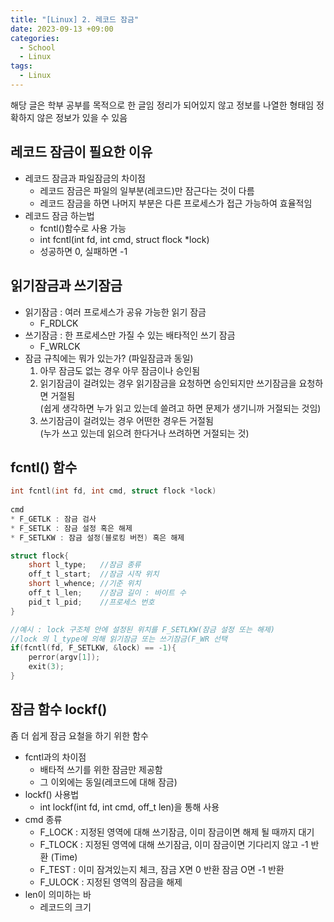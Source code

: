 ```yaml
---
title: "[Linux] 2. 레코드 잠금"
date: 2023-09-13 +09:00
categories:
  - School
  - Linux
tags:
  - Linux
---
```

해당 글은 학부 공부를 목적으로 한 글임
정리가 되어있지 않고 정보를 나열한 형태임
정확하지 않은 정보가 있을 수 있음

## 레코드 잠금이 필요한 이유
* 레코드 잠금과 파일잠금의 차이점
  * 레코드 잠금은 파일의 일부분(레코드)만 잠근다는 것이 다름
  * 레코드 잠금을 하면 나머지 부분은 다른 프로세스가 접근 가능하여 효율적임
* 레코드 잠금 하는법
  * fcntl()함수로 사용 가능
  * int fcntl(int fd, int cmd, struct flock *lock)
  * 성공하면 0, 실패하면 -1

## 읽기잠금과 쓰기잠금
* 읽기잠금 : 여러 프로세스가 공유 가능한 읽기 잠금
  * F_RDLCK 
* 쓰기잠금 : 한 프로세스만 가질 수 있는 배타적인 쓰기 잠금
  * F_WRLCK
* 잠금 규칙에는 뭐가 있는가? (파일잠금과 동일)
  1. 아무 잠금도 없는 경우 아무 잠금이나 승인됨
  2. 읽기잠금이 걸려있는 경우 읽기잠금을 요청하면 승인되지만 쓰기잠금을 요청하면 거절됨   
	(쉽게 생각하면 누가 읽고 있는데 쓸려고 하면 문제가 생기니까 거절되는 것임)
  1. 쓰기잠금이 걸려있는 경우 어떤한 경우든 거절됨   
    (누가 쓰고 있는데 읽으려 한다거나 쓰려하면 거절되는 것)

## fcntl() 함수
```c
int fcntl(int fd, int cmd, struct flock *lock)
        
cmd
* F_GETLK : 잠금 검사
* F_SETLK : 잠금 설정 혹은 해제
* F_SETLKW : 잠금 설정(블로킹 버전) 혹은 해제

struct flock{
    short l_type;   //잠금 종류
    off_t l_start;  //잠금 시작 위치
    short l_whence; //기준 위치
    off_t l_len;    //잠금 길이 : 바이트 수
    pid_t l_pid;    //프로세스 번호
}

//예시 : lock 구조체 안에 설정된 위치를 F_SETLKW(잠금 설정 또는 해제)
//lock 의 l_type에 의해 읽기잠금 또는 쓰기잠금(F_WR 선택
if(fcntl(fd, F_SETLKW, &lock) == -1){
    perror(argv[1]);
    exit(3);
}
```

## 잠금 함수 lockf()
좀 더 쉽게 잠금 요철을 하기 위한 함수
* fcntl과의 차이점
  * 배타적 쓰기를 위한 잠금만 제공함
  * 그 이외에는 동일(레코드에 대해 잠금)
* lockf() 사용법
  * int lockf(int fd, int cmd, off_t len)을 통해 사용
* cmd 종류
  * F_LOCK : 지정된 영역에 대해 쓰기잠금, 이미 잠금이면 해제 될 때까지 대기
  * F_TLOCK : 지정된 영역에 대해 쓰기잠금, 이미 잠금이면 기다리지 않고 -1 반환 (Time)
  * F_TEST : 이미 잠겨있는지 체크, 잠금 X면 0 반환 잠금 O면 -1 반환
  * F_ULOCK : 지정된 영역의 잠금을 해제
* len이 의미하는 바
  * 레코드의 크기